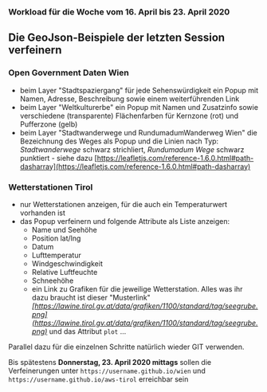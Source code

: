 ### Workload für die Woche vom 16. April bis 23. April 2020

## Die GeoJson-Beispiele der letzten Session verfeinern

### Open Government Daten Wien

- beim Layer "Stadtspaziergang" für jede Sehenswürdigkeit ein Popup mit Namen, Adresse, Beschreibung sowie einem weiterführenden Link
- beim Layer "Weltkulturerbe" ein Popup mit Namen und Zusatzinfo sowie verschiedene (transparente) Flächenfarben für Kernzone (rot) und Pufferzone (gelb)
- beim Layer "Stadtwanderwege und RundumadumWanderweg Wien" die Bezeichnung des Weges als Popup und die Linien nach Typ: *Stadtwanderwege* schwarz strichliert, *Rundumadum Wege* schwarz punktiert - siehe dazu [https://leafletjs.com/reference-1.6.0.html#path-dasharray](https://leafletjs.com/reference-1.6.0.html#path-dasharray)

### Wetterstationen Tirol

- nur Wetterstationen anzeigen, für die auch ein Temperaturwert vorhanden ist
- das Popup verfeinern und folgende Attribute als Liste anzeigen:
    * Name und Seehöhe
    * Position lat/lng
    * Datum
    * Lufttemperatur
    * Windgeschwindigkeit
    * Relative Luftfeuchte
    * Schneehöhe
    * ein Link zu Grafiken für die jeweilige Wetterstation. Alles was ihr dazu braucht ist dieser "Musterlink" *[https://lawine.tirol.gv.at/data/grafiken/1100/standard/tag/seegrube.png](https://lawine.tirol.gv.at/data/grafiken/1100/standard/tag/seegrube.png)* und das Attribut `plot` ...


Parallel dazu für die einzelnen Schritte natürlich wieder GIT verwenden.

Bis spätestens **Donnerstag, 23. April 2020 mittags** sollen die Verfeinerungen unter `https://username.github.io/wien` und `https://username.github.io/aws-tirol` erreichbar sein
